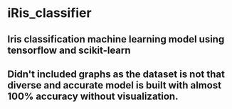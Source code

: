 # iRis_classifier
## Iris classification machine learning model using tensorflow and scikit-learn
## Didn't included graphs as the dataset is not that diverse and accurate model is built with almost 100% accuracy without visualization.
